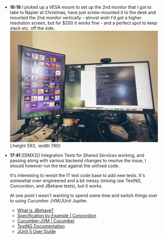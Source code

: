 - **16:16** I picked up a VESA mount to set up the 2nd monitor that I got to take to Napier at Christmas, have just screw-mounted it to the desk and mounted the 2nd monitor vertically - almost wish I'd got a higher resolution screen, but for $200 it works fine - and a perfect spot to keep slack etc. off the side. ![IMG_2915.jpg](../assets/IMG_2915_1737170484841_0.jpg){:height 593, :width 780}
- **17:41** [[SMX3]] Integration Tests for *Shared Services* working, and passing along with various backend changes to resolve the issue, I should however run the test against the unfixed code.
  
  It's interesting to revisit the IT test code base to add new tests. It's somewhat over-engineered and a bit messy (mixing raw TestNG, Concordion, and JBehave tests), but it works.
  
  At one point I wasn't wanting to spend some time and switch things over to using Cucumber JVM/JUnit Jupiter.
	- [What is JBehave?](https://jbehave.org/)
	- [Specification by Example | Concordion](https://concordion.org/index.html)
	- [Cucumber-JVM | Cucumber](https://cucumber.io/docs/installation/java/)
	- [TestNG Documentation](https://testng.org/)
	- [JUnit 5 User Guide](https://junit.org/junit5/docs/current/user-guide/)